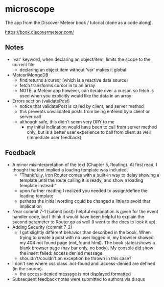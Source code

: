 # microscope
The app from the Discover Meteor book / tutorial (done as a  code along).

https://book.discovermeteor.com/

## Notes
* 'var' keyword, when declaring an object/item, limits the scope to the current file
    - declaring an object item without 'var' makes it global
* Meteor/MongoDB
    - find returns a cursor (which is a reactive data source)
    - fetch transforms cursor in to an array
    - NOTE: a Meteor app however, can iterate over a cursor. so fetch is used when you explicitly would like the data in an array
* Errors section (validatePost)
    - notice that validatePost is called by client, and server method
    - this prevents unvalidated posts from being entered by a client or server call
    - although safe, this didn't seem very DRY to me
        - my initial inclination would have been to call from server method only, but is a better user experience to call from client as well (immediate user feedback)

## Feedback
* A minor misinterpretation of the text (Chapter 5, Routing). At first read, I thought the text implied a loading template was included.
    - "Thankfully, Iron Router comes with a built-in way to delay showing a template until the route calling it is ready, and show a loading template instead:"
    - upon further reading I realized you needed to assign/define the loading template
    - perhaps the initial wording could be changed a little to avoid that implication
* Near commit 7-1 (submit post): helpful explanation is given for the event handler code, but I think it would have been helpful to explain the second parameter to Router.go as well (I went to the docs to look it up).
* Adding Security (commit 7-2)
    - I got slightly different behavior than described in the book. When trying to create a post with no user logged in, my browser showed my 404 not found page (not_found.html). The book states/shows a blank browser page (nav bar only, no body). My console did show the insert failed: access denied message
    - shouldn't/couldn't an exception be thrown in this case?
* I don't see where css class .not-found and .access-denied are defined (in the source).
    - the access-denied message is not displayed formatted
* Subsequent feedback notes were submitted to authors via disqus
